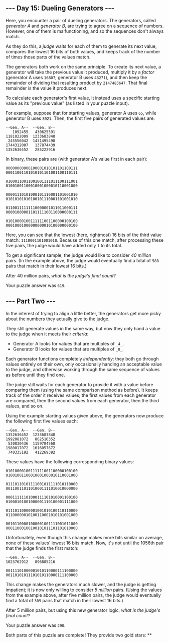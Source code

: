 \-\-\- Day 15: Dueling Generators ---
-------------------------------------

Here, you encounter a pair of dueling generators. The generators, called _generator A_ and _generator B_, are trying to agree on a sequence of numbers. However, one of them is malfunctioning, and so the sequences don't always match.

As they do this, a _judge_ waits for each of them to generate its next value, compares the lowest 16 bits of both values, and keeps track of the number of times those parts of the values match.

The generators both work on the same principle. To create its next value, a generator will take the previous value it produced, multiply it by a _factor_ (generator A uses `16807`; generator B uses `48271`), and then keep the remainder of dividing that resulting product by `2147483647`. That final remainder is the value it produces next.

To calculate each generator's first value, it instead uses a specific starting value as its "previous value" (as listed in your puzzle input).

For example, suppose that for starting values, generator A uses `65`, while generator B uses `8921`. Then, the first five pairs of generated values are:

    --Gen. A--  --Gen. B--
       1092455   430625591
    1181022009  1233683848
     245556042  1431495498
    1744312007   137874439
    1352636452   285222916
    

In binary, these pairs are (with generator A's value first in each pair):

    00000000000100001010101101100111
    00011001101010101101001100110111
    
    01000110011001001111011100111001
    01001001100010001000010110001000
    
    00001110101000101110001101001010
    01010101010100101110001101001010
    
    01100111111110000001011011000111
    00001000001101111100110000000111
    
    01010000100111111001100000100100
    00010001000000000010100000000100
    

Here, you can see that the lowest (here, rightmost) 16 bits of the third value match: `1110001101001010`. Because of this one match, after processing these five pairs, the judge would have added only `1` to its total.

To get a significant sample, the judge would like to consider _40 million_ pairs. (In the example above, the judge would eventually find a total of `588` pairs that match in their lowest 16 bits.)

After 40 million pairs, _what is the judge's final count_?

Your puzzle answer was `619`.

\-\-\- Part Two ---
-------------------

In the interest of trying to align a little better, the generators get more picky about the numbers they actually give to the judge.

They still generate values in the same way, but now they only hand a value to the judge when it meets their _criteria_:

*   Generator A looks for values that are multiples of `_4_`.
*   Generator B looks for values that are multiples of `_8_`.

Each generator functions completely _independently_: they both go through values entirely on their own, only occasionally handing an acceptable value to the judge, and otherwise working through the same sequence of values as before until they find one.

The judge still waits for each generator to provide it with a value before comparing them (using the same comparison method as before). It keeps track of the order it receives values; the first values from each generator are compared, then the second values from each generator, then the third values, and so on.

Using the example starting values given above, the generators now produce the following first five values each:

    --Gen. A--  --Gen. B--
    1352636452  1233683848
    1992081072   862516352
     530830436  1159784568
    1980017072  1616057672
     740335192   412269392
    

These values have the following corresponding binary values:

    01010000100111111001100000100100
    01001001100010001000010110001000
    
    01110110101111001011111010110000
    00110011011010001111010010000000
    
    00011111101000111101010001100100
    01000101001000001110100001111000
    
    01110110000001001010100110110000
    01100000010100110001010101001000
    
    00101100001000001001111001011000
    00011000100100101011101101010000
    

Unfortunately, even though this change makes more bits similar on average, none of these values' lowest 16 bits match. Now, it's not until the 1056th pair that the judge finds the first match:

    --Gen. A--  --Gen. B--
    1023762912   896885216
    
    00111101000001010110000111100000
    00110101011101010110000111100000
    

This change makes the generators much slower, and the judge is getting impatient; it is now only willing to consider _5 million_ pairs. (Using the values from the example above, after five million pairs, the judge would eventually find a total of `309` pairs that match in their lowest 16 bits.)

After 5 million pairs, but using this new generator logic, _what is the judge's final count_?

Your puzzle answer was `290`.

Both parts of this puzzle are complete! They provide two gold stars: **


